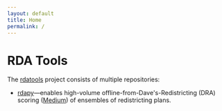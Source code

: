 ```yaml
---
layout: default
title: Home
permalink: /
---
```

# RDA Tools

The [rdatools](https://github.com/orgs/rdatools/repositories) project 
consists of multiple repositories:

-   [rdapy](https://github.com/dra2020/rdapy)&#8212;enables high-volume offline-from-Dave's-Redistricting (DRA) scoring 
    ([Medium](https://medium.com/dra-2020/high-volume-offline-scoring-of-plans-2f54dae48d1b))
    of ensembles of redistricting plans.
